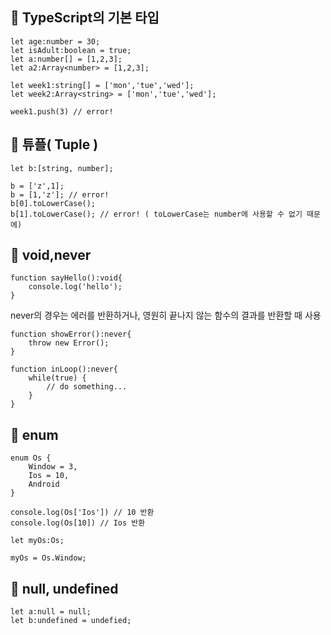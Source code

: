 ## 🚀 TypeScript의 기본 타입

```
let age:number = 30;
let isAdult:boolean = true;
let a:number[] = [1,2,3];
let a2:Array<number> = [1,2,3];

let week1:string[] = ['mon','tue','wed'];
let week2:Array<string> = ['mon','tue','wed'];

week1.push(3) // error!
```


## 📌 튜플( Tuple )
```
let b:[string, number];

b = ['z',1]; 
b = [1,'z']; // error!
b[0].toLowerCase(); 
b[1].toLowerCase(); // error! ( toLowerCase는 number에 사용할 수 없기 때문에)
```

## 📌 void,never
```
function sayHello():void{
    console.log('hello');
}
```
never의 경우는 에러를 반환하거나, 영원히 끝나지 않는 함수의 결과를 반환할 때 사용
```
function showError():never{
    throw new Error();
}

function inLoop():never{
    while(true) {
        // do something...
    }
}
```

## 📌 enum

```
enum Os {
    Window = 3,
    Ios = 10,
    Android
}

console.log(Os['Ios']) // 10 반환
console.log(Os[10]) // Ios 반환

let myOs:Os;

myOs = Os.Window;
```

## 📌 null, undefined

```
let a:null = null;
let b:undefined = undefied;
```

